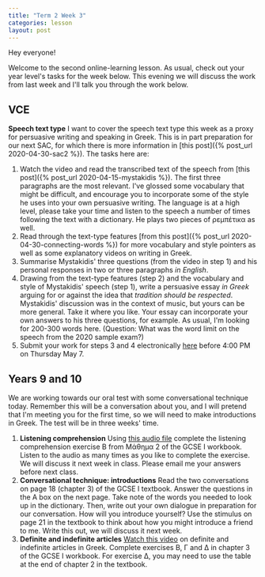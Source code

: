```yaml
---
title: "Term 2 Week 3"
categories: lesson
layout: post
---
```


Hey everyone!

Welcome to the second online-learning lesson. As usual, check out your year
level's tasks for the week below. This evening we will discuss the work from
last week and I'll talk you through the work below.

## VCE

**Speech text type** I want to cover the speech text type this week as a proxy
for persuasive writing and speaking in Greek. This is in part preparation for
our next SAC, for which there is more information in [this post]({%
post_url 2020-04-30-sac2 %}). The tasks here are:
1. Watch the video and read the transcribed text of the speech from [this
   post]({% post_url 2020-04-15-mystakidis %}). The first three paragraphs are
   the most relevant. I've glossed some vocabulary that might be difficult, and
   encourage you to incorporate some of the style he uses into your own
   persuasive writing. The language is at a high level, please take your time
   and listen to the speech a number of times following the text with a
   dictionary. He plays two pieces of ρεμπέτικα as well.
2. Read through the text-type features [from this post]({% post_url
   2020-04-30-connecting-words %}) for more vocabulary and style pointers as
   well as some explanatory videos on writing in Greek.
3. Summarise Mystakidis' three questions (from the video in step 1) and his
   personal responses in two or three paragraphs *in English*.
4. Drawing from the text-type features (step 2) and the vocabulary and style of
   Mystakidis' speech (step 1), write a persuasive essay *in Greek* arguing for
   or against the idea that *tradition should be respected*. Mystakidis'
   discussion was in the context of music, but yours can be more general. Take
   it where you like. Your essay can incorporate your own answers to his three
   questions, for example. As usual, I'm looking for 200-300 words here.
   (Question: What was the word limit on the speech from the 2020 sample exam?)
5. Submit your work for steps 3 and 4 electronically
   [here](https://www.dropbox.com/request/cgfkyHepqBdqtDIEMPyq) before 4:00 PM
   on Thursday May 7.

## Years 9 and 10

We are working towards our oral test with some conversational technique today.
Remember this will be a conversation about you, and I will pretend that I'm
meeting you for the first time, so we will need to make introductions in Greek.
The test will be in three weeks' time.

1. **Listening comprehension** Using [this audio
   file](/vsl-greek/assets/GCSE1_2B.mp3) complete the listening comprehension
   exercise B from Μάθημα 2 of the GCSE I workbook. Listen to the audio as many
   times as you like to complete the exercise. We will discuss it next week in
   class. Please email me your answers before next class.
2. **Conversational technique: introductions** Read the two conversations on
   page 18 (chapter 3) of the GCSE I textbook. Answer the questions in the A box
   on the next page. Take note of the words you needed to look up in the
   dictionary. Then, write out your own dialogue in preparation for our
   conversation. How will you introduce yourself? Use the stimulus on page 21 in
   the textbook to think about how you might introduce a friend to me. Write
   this out, we will discuss it next week.
3. **Definite and indefinite articles** [Watch this video]() on definite and
   indefinite articles in Greek. Complete exercises Β, Γ and Δ in chapter 3 of
   the GCSE I workbook. For exercise Δ, you may need to use the table at the end
   of chapter 2 in the textbook.
